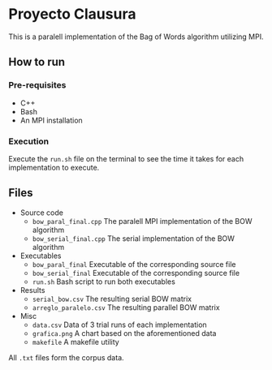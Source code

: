 # Proyecto Clausura

This is a paralell implementation of the Bag of Words algorithm utilizing MPI.

## How to run

### Pre-requisites

+ C++
+ Bash
+ An MPI installation

### Execution
Execute the `run.sh` file on the terminal to see the time it takes for each implementation to execute.

## Files

+ Source code
  + `bow_paral_final.cpp` The paralell MPI implementation of the BOW algorithm
  + `bow_serial_final.cpp` The serial implementation of the BOW algorithm
+ Executables
  + `bow_paral_final` Executable of the corresponding source file
  + `bow_serial_final` Executable of the corresponding source file
  + `run.sh` Bash script to run both executables
+ Results
  + `serial_bow.csv` The resulting serial BOW matrix
  + `arreglo_paralelo.csv` The resulting parallel BOW matrix
+ Misc
  + `data.csv` Data of 3 trial runs of each implementation
  + `grafica.png` A chart based on the aforementioned data
  + `makefile` A makefile utility

All `.txt` files form the corpus data.
